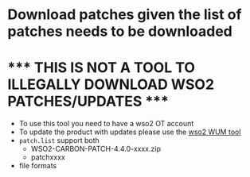 # Download patches given the list of patches needs to be downloaded
# *** THIS IS NOT A TOOL TO ILLEGALLY DOWNLOAD WSO2 PATCHES/UPDATES ***
 - To use this tool you need to have a wso2 OT account
 - To update the product with updates please use the [wso2 WUM tool](https://wso2.com/updates/wum)
 - `patch.list` support both
   - WSO2-CARBON-PATCH-4.4.0-xxxx.zip
   - patchxxxx
 - file formats

 